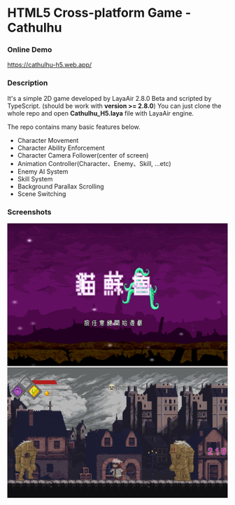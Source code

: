 # HTML5 Cross-platform Game - Cathulhu

### Online Demo
<https://cathulhu-h5.web.app/>
### Description
It's a simple 2D game developed by LayaAir 2.8.0 Beta and scripted by TypeScript.
(should be work with **version >= 2.8.0**)
You can just clone the whole repo and open **Cathulhu_H5.laya** file with LayaAir engine.

The repo contains many basic features below.
+ Character Movement 
+ Character Ability Enforcement 
+ Character Camera Follower(center of screen)
+ Animation Controller(Character、Enemy、Skill, ...etc)
+ Enemy AI System
+ Skill System
+ Background Parallax Scrolling
+ Scene Switching

### Screenshots
![image](https://github.com/NeeeeT/Cathulhu_H5/blob/master/title.jpg)
![image](https://github.com/NeeeeT/Cathulhu_H5/blob/master/title2.png)
